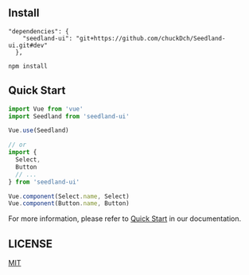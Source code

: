 ## Install
```shell
"dependencies": {
    "seedland-ui": "git+https://github.com/chuckDch/Seedland-ui.git#dev"
  },
  
npm install
```

## Quick Start
``` javascript
import Vue from 'vue'
import Seedland from 'seedland-ui'

Vue.use(Seedland)

// or
import {
  Select,
  Button
  // ...
} from 'seedland-ui'

Vue.component(Select.name, Select)
Vue.component(Button.name, Button)
```
For more information, please refer to [Quick Start](http://web.reenoo.net/2019/Dch/SD-UI/#/zh-CN/component/quickstart) in our documentation.


## LICENSE
[MIT](LICENSE)
